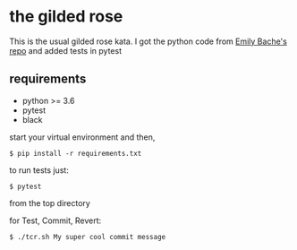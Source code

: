 # the gilded rose

This is the usual gilded rose kata.  I got the python code from
 [Emily Bache's repo](https://github.com/emilybache/GildedRose-Refactoring-Kata) and 
added tests in pytest

## requirements

- python >= 3.6
- pytest
- black

start your virtual environment and then,
```
$ pip install -r requirements.txt
```

to run tests just: 

```
$ pytest
```
from the top directory

for Test, Commit, Revert:
```bash
$ ./tcr.sh My super cool commit message
```

